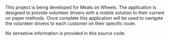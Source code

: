 This project is being developed for Meals on Wheels. The application is designed to provide volunteer drivers with a mobile solution to their current on paper methods. Once complete this application will be used to navigate the volunteer drivers to each customer on their specific route.

No sensetive information is provided in this source code.
